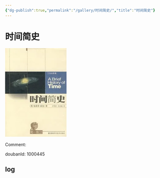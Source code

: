 ```yaml
---
{"dg-publish":true,"permalink":"/gallery/时间简史/","title":"时间简史"}
---
```



# 时间简史

![image](https://raw.githubusercontent.com/hiraethecho/picx-images-hosting/master/picgo/20250529165459.webp)

Comment: 



doubanId: 1000445

## log

